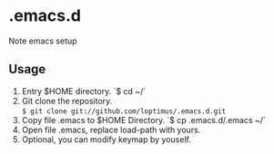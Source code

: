 # .emacs.d
Note emacs setup
## Usage
1. Entry $HOME directory.  
	`$ cd ~/`  
2. Git clone the repository.  
	`$ git clone git://github.com/loptimus/.emacs.d.git`  
3. Copy file .emacs to $HOME Directory.  
	`$ cp .emacs.d/.emacs ~/`  
4. Open file .emacs, replace load-path with yours.  
5. Optional, you can modify keymap by youself.  


